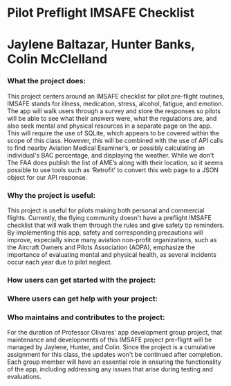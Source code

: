 # Pilot Preflight IMSAFE Checklist 
# Jaylene Baltazar, Hunter Banks, Colin McClelland

### What the project does:
This project centers around an IMSAFE checklist for pilot pre-flight routines, IMSAFE 
stands for illness, medication, stress, alcohol, fatigue, and emotion. The app will
walk users through a survey and store the responses so pilots will be able to see what
their answers were, what the regulations are, and also seek mental and physical resources in a 
separate page on the app.
This will require the use of SQLite, which appears to be covered within the scope of this class. 
However, this will be combined with the use of API calls to find nearby Aviation Medical Examiner’s, 
or possibly calculating an individual's BAC percentage, and displaying the weather. While we don't 
The FAA does publish the list of AME’s along with their location, so it seems possible to use tools 
such as ‘Retrofit’ to convert this web page to a JSON object for our API response.

### Why the project is useful:
This project is useful for pilots making both personal and commercial flights. Currently, 
the flying community doesn't have a preflight IMSAFE checklist that will walk them through
the rules and give safety tip reminders. By implementing this app, safety and corresponding precautions
will improve, especially since many aviation non-profit organizations, such as the Aircraft 
Owners and Pilots Association (AOPA), emphasize the importance of evaluating mental and 
physical health, as several incidents occur each year due to pilot neglect.


### How users can get started with the project:

### Where users can get help with your project: 

### Who maintains and contributes to the project:
For the duration of Professor Olivares' app development group project, that maintenance and developments of this 
IMSAFE project pre-flight will be managed by Jaylene, Hunter, and Colin. Since the project is a cumulative assignment
for this class, the updates won't be continued after completion. Each group member will have an essential role in 
ensuring the functionality of the app, including addressing any issues that arise during testing and evaluations. 




